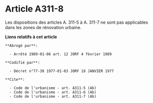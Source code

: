 # Article A311-8

Les dispositions des articles A. 311-5 à A. 311-7 ne sont pas applicables dans les zones de rénovation urbaine.

**Liens relatifs à cet article**

	**Abrogé par**:

	  - Arrêté 1989-01-06 art. 12 JORF 4 février 1989

	**Codifié par**:

	  - Décret n°77-38 1977-01-03 JORF 18 JANVIER 1977

	**Cite**:

	  - Code de l'urbanisme - art. A311-5 (Ab)
	  - Code de l'urbanisme - art. A311-6 (Ab)
	  - Code de l'urbanisme - art. A311-7 (Ab)
